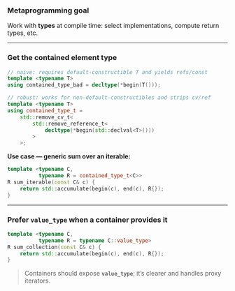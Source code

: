 ### **Metaprogramming goal**
Work with **types** at compile time: select implementations, compute return types, etc.

---

### **Get the contained element type**
```cpp
// naive: requires default-constructible T and yields refs/const
template <typename T>
using contained_type_bad = decltype(*begin(T()));

// robust: works for non-default-constructibles and strips cv/ref
template <typename T>
using contained_type_t =
    std::remove_cv_t<
        std::remove_reference_t<
            decltype(*begin(std::declval<T>()))
        >
    >;
```

**Use case — generic sum over an iterable:**
```cpp
template <typename C,
          typename R = contained_type_t<C>>
R sum_iterable(const C& c) {
    return std::accumulate(begin(c), end(c), R{});
}
```

---

### **Prefer `value_type` when a container provides it**
```cpp
template <typename C,
          typename R = typename C::value_type>
R sum_collection(const C& c) {
    return std::accumulate(begin(c), end(c), R{});
}
```

> Containers should expose **`value_type`**; it’s clearer and handles proxy iterators.
